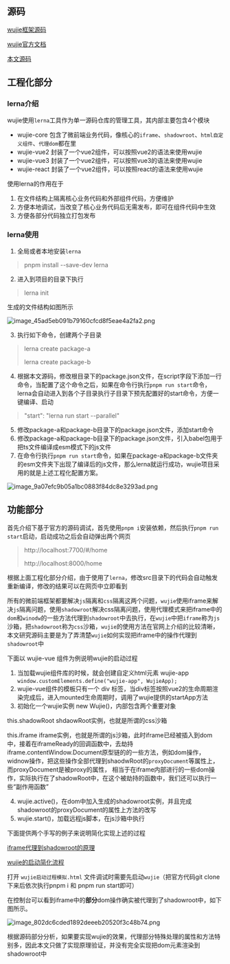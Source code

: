 ## 源码

[wujie框架源码](https://github.com/Tencent/wujie)

[wujie官方文档](https://wujie-micro.github.io/doc/)

[本文源码](https://github.com/shenjipo/WuJieStudy)

## 工程化部分

### lerna介绍

wujie使用`lerna`工具作为单一源码仓库的管理工具，其内部主要包含4个模块

* wujie-core 包含了微前端业务代码，像核心的`iframe`、`shadowroot`、`html自定义组件`、`代理dom`都在里
* wujie-vue2 封装了一个vue2组件，可以按照vue2的语法来使用wujie
* wujie-vue3 封装了一个vue2组件，可以按照vue3的语法来使用wujie
* wujie-react 封装了一个vue2组件，可以按照react的语法来使用wujie

使用lerna的作用在于

1. 在文件结构上隔离核心业务代码和外部组件代码，方便维护
2. 方便本地调试，当改变了核心业务代码后无需发布，即可在组件代码中生效
3. 方便各部分代码独立打包发布

### lerna使用

1. 全局或者本地安装`lerna`

> pnpm install --save-dev lerna

2. 进入到项目的目录下执行

> lerna init

生成的文件结构如图所示

![image_45ad5eb091b79160cfcd8f5eae4a2fa2.png](http://101.133.143.249/api/getImage/image_45ad5eb091b79160cfcd8f5eae4a2fa2.png)

3. 执行如下命令，创建两个子目录

> lerna create package-a
>
> lerna create package-b

4. 根据本文源码，修改根目录下的package.json文件，在script字段下添加一行命令，当配置了这个命令之后，如果在命令行执行`pnpm run start`命令，lerna会自动进入到各个子目录执行子目录下预先配置好的start命令，方便一键编译、启动

> "start": "lerna run start --parallel"

5. 修改package-a和package-b目录下的package.json文件，添加start命令
6. 修改package-a和package-b目录下的package.json文件，引入babel包用于把ts文件编译成esm模式下的js文件
7. 在命令行执行`pnpm run start`命令，如果在package-a和package-b文件夹的esm文件夹下出现了编译后的js文件，那么lerna就运行成功，wujie项目采用的就是上述工程化配置方案。

![image_9a07efc9b05a1bc0883f84dc8e3293ad.png](http://101.133.143.249/api/getImage/image_9a07efc9b05a1bc0883f84dc8e3293ad.png)

## 功能部分

首先介绍下基于官方的源码调试，首先使用`pnpm i`安装依赖，然后执行`pnpm run start`启动，启动成功之后会自动弹出两个网页

> http://localhost:7700/#/home
>
> http://localhost:8000/home

根据上面工程化部分介绍，由于使用了`lerna`，修改src目录下的代码会自动触发重新编译，修改的结果可以在网页中立即看到

所有的微前端框架都要解决`js`隔离和`css`隔离这两个问题，`wujie`使用iframe来解决`js`隔离问题，使用`shadowroot`解决css隔离问题，使用代理模式来把iframe中的`dom`和`winodw`的一些方法代理到`shadowroot`中去执行，在`wujie`中把`iframe`称为`js`沙箱，把`shadowroot`称为`css`沙箱，`wujie`的使用方法在官网上介绍的比较清晰，本文研究源码主要是为了弄清楚`wujie`如何实现把iframe中的操作代理到`shadowroot`中

下面以 wujie-vue 组件为例说明wujie的启动过程

1. 当加载wujie组件库的时候，就会创建自定义html元素 wujie-app `window.customElements.define("wujie-app", WujieApp);`
2. wujie-vue组件的模板只有一个 div 标签，当div标签按照vue2的生命周期渲染完成后，进入mounted生命周期时，调用了wujie提供的startApp方法
3. 初始化一个wujie实例 new Wujie()，内部包含两个重要对象

this.shadowRoot  shdaowRoot实例，也就是所谓的css沙箱

this.iframe iframe实例，也就是所谓的js沙箱，此时iframe已经被插入到dom中，接着在iframeReady的回调函数中，去劫持iframe.contentWindow.Document原型链的的一些方法，例如dom操作，widnow操作，把这些操作全部代理到shaodwRoot的`proxyDocument`等属性上，而proxyDocument是被proxy的属性， 相当于在iframe内部进行的一些dom操作，实际执行在了shadowRoot中，在这个被劫持的函数中，我们还可以执行一些“副作用函数”

4. wujie.active()，在dom中加入生成的shadowroot实例，并且完成shadowroot的proxyDocument的属性上方法的改写
5. wujie.start()，加载远程js脚本，在js沙箱中执行

下面提供两个手写的例子来说明简化实现上述的过程

[iframe代理到shadowroot的原理](https://github.com/shenjipo/WuJieStudy/blob/master/wujie/iframe%E7%9A%84document%E6%93%8D%E4%BD%9C%E4%BB%A3%E7%90%86%E5%88%B0shadowRoot%E4%BE%8B%E5%AD%90.html)

[wujie的启动简化流程](https://github.com/shenjipo/WuJieStudy/blob/master/wujie/wujie%E5%90%AF%E5%8A%A8%E8%BF%87%E7%A8%8B%E6%A8%A1%E6%8B%9F.html)

打开 `wujie启动过程模拟.html` 文件调试时需要先启动`wujie`（把官方代码git clone下来后依次执行pnpm i 和 pnpm run start即可）

在控制台可以看到iframe中的**部分**dom操作确实被代理到了shadowroot中，如下图所示。

![image_802dc6cded1892deeeb20520f3c48b74.png](http://101.133.143.249/api/getImage/image_802dc6cded1892deeeb20520f3c48b74.png)

根据源码部分分析，如果要实现wujie的效果，代理部分特殊处理的属性和方法特别多，因此本文只做了实现原理验证，并没有完全实现把dom元素渲染到shadowroot中
